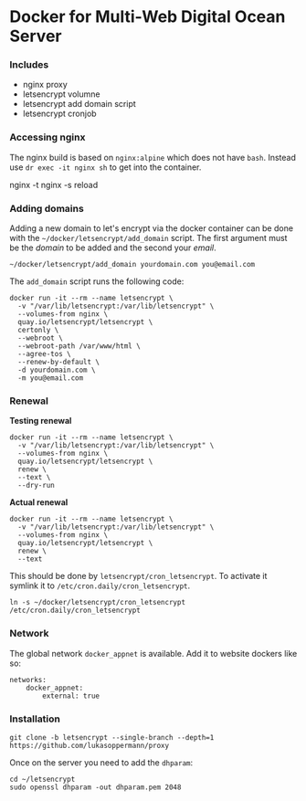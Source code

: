 # Docker for Multi-Web Digital Ocean Server

### Includes
- nginx proxy
- letsencrypt volumne
- letsencrypt add domain script
- letsencrypt cronjob

### Accessing nginx
The nginx build is based on `nginx:alpine` which does not have `bash`. Instead use `dr exec -it nginx sh` to get into the container.

nginx -t
nginx -s reload

### Adding domains
Adding a new domain to let's encrypt via the docker container can be done with the `~/docker/letsencrypt/add_domain` script. The first argument must be the *domain* to be added and the second your *email*.

```
~/docker/letsencrypt/add_domain yourdomain.com you@email.com
```

The `add_domain` script runs the following code:

```
docker run -it --rm --name letsencrypt \
  -v "/var/lib/letsencrypt:/var/lib/letsencrypt" \
  --volumes-from nginx \
  quay.io/letsencrypt/letsencrypt \
  certonly \
  --webroot \
  --webroot-path /var/www/html \
  --agree-tos \
  --renew-by-default \
  -d yourdomain.com \
  -m you@email.com
```

### Renewal

**Testing renewal**

```
docker run -it --rm --name letsencrypt \
  -v "/var/lib/letsencrypt:/var/lib/letsencrypt" \
  --volumes-from nginx \
  quay.io/letsencrypt/letsencrypt \
  renew \
  --text \
  --dry-run
```

**Actual renewal**

```
docker run -it --rm --name letsencrypt \
  -v "/var/lib/letsencrypt:/var/lib/letsencrypt" \
  --volumes-from nginx \
  quay.io/letsencrypt/letsencrypt \
  renew \
  --text
```

This should be done by `letsencrypt/cron_letsencrypt`. To activate it symlink it to `/etc/cron.daily/cron_letsencrypt`.

```
ln -s ~/docker/letsencrypt/cron_letsencrypt /etc/cron.daily/cron_letsencrypt
```

### Network
The global network `docker_appnet` is available. Add it to website dockers like so:

```
networks:
    docker_appnet:
        external: true
```

### Installation
```
git clone -b letsencrypt --single-branch --depth=1 https://github.com/lukasoppermann/proxy
```


Once on the server you need to add the `dhparam`:

```
cd ~/letsencrypt
sudo openssl dhparam -out dhparam.pem 2048
```
